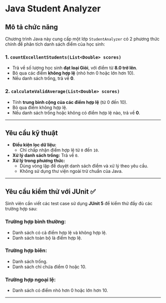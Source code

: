 
# Java Student Analyzer 

## Mô tả chức năng

Chương trình Java này cung cấp một lớp `StudentAnalyzer` có 2 phương thức chính để phân tích danh sách điểm của học sinh:

### 1. `countExcellentStudents(List<Double> scores)`

- Trả về số lượng học sinh **đạt loại Giỏi**, với điểm từ **8.0 trở lên**.
- Bỏ qua các điểm **không hợp lệ** (nhỏ hơn 0 hoặc lớn hơn 10).
- Nếu danh sách trống, trả về **0**.

### 2. `calculateValidAverage(List<Double> scores)`

- Tính **trung bình cộng của các điểm hợp lệ** (từ 0 đến 10).
- Bỏ qua điểm không hợp lệ.
- Nếu danh sách trống hoặc không có điểm hợp lệ nào, trả về **0**.

---

## Yêu cầu kỹ thuật

- **Điều kiện lọc dữ liệu:**
  - Chỉ chấp nhận điểm hợp lệ từ `0` đến `10`.
- **Xử lý danh sách trống:** Trả về `0`.
- **Xử lý trong phương thức:**
  - Dùng vòng lặp để duyệt danh sách điểm và xử lý theo yêu cầu.
  - Không sử dụng thư viện ngoài trừ chuẩn của Java.

---

## Yêu cầu kiểm thử với JUnit ✅

Sinh viên cần viết các test case sử dụng **JUnit 5** để kiểm thử đầy đủ các trường hợp sau:

### Trường hợp bình thường:
- Danh sách có cả điểm hợp lệ và không hợp lệ.
- Danh sách toàn bộ là điểm hợp lệ.

### Trường hợp biên:
- Danh sách trống.
- Danh sách chỉ chứa điểm 0 hoặc 10.

### Trường hợp ngoại lệ:
- Danh sách có điểm nhỏ hơn 0 hoặc lớn hơn 10.

---

